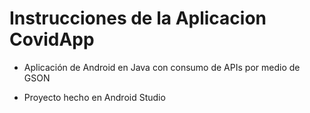 # Instrucciones de la Aplicacion CovidApp

* Aplicación de Android en Java con consumo de APIs por medio de GSON

* Proyecto hecho en Android Studio
